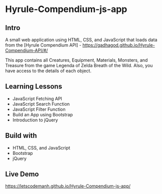 # Hyrule-Compendium-js-app

## Intro

A small web application using HTML, CSS, and JavaScript that loads data from the [Hyrule Compendium API] - https://gadhagod.github.io/Hyrule-Compendium-API/#/

This app contains all Creatures, Equipment, Materials, Monsters, and Treasure from the game Legenda of Zelda Breath of the Wild. Also, you have access to the details of each object. 

## Learning Lessons

* JavaScript Fetching API 
* JavaScript Search Function
* JavaScript Filter Function
* Build an App using Bootstrap
* Introduction to jQuery

## Build with

* HTML, CSS, and JavaScript
* Bootstrap
* jQuery


## Live Demo
https://letscodemanh.github.io/Hyrule-Compendium-js-app/